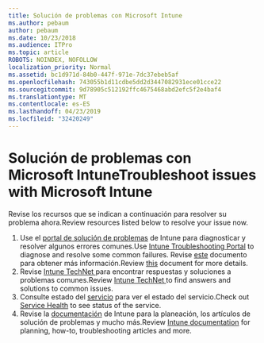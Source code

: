 ```yaml
---
title: Solución de problemas con Microsoft Intune
ms.author: pebaum
author: pebaum
ms.date: 10/23/2018
ms.audience: ITPro
ms.topic: article
ROBOTS: NOINDEX, NOFOLLOW
localization_priority: Normal
ms.assetid: bc1d971d-84b0-447f-971e-7dc37ebeb5af
ms.openlocfilehash: 743055b1d11cdbe5dd2d3447082931ece01cce22
ms.sourcegitcommit: 9d78905c512192ffc4675468abd2efc5f2e4baf4
ms.translationtype: MT
ms.contentlocale: es-ES
ms.lasthandoff: 04/23/2019
ms.locfileid: "32420249"
---
```

# <a name="troubleshoot-issues-with-microsoft-intune"></a><span data-ttu-id="e0b1c-102">Solución de problemas con Microsoft Intune</span><span class="sxs-lookup"><span data-stu-id="e0b1c-102">Troubleshoot issues with Microsoft Intune</span></span>

<span data-ttu-id="e0b1c-103">Revise los recursos que se indican a continuación para resolver su problema ahora.</span><span class="sxs-lookup"><span data-stu-id="e0b1c-103">Review resources listed below to resolve your issue now.</span></span>
  
1. <span data-ttu-id="e0b1c-104">Use el [portal de solución de problemas](https://devicemanagement.microsoft.com/#blade/Microsoft_Intune_DeviceSettings/TroubleshootBlade) de Intune para diagnosticar y resolver algunos errores comunes.</span><span class="sxs-lookup"><span data-stu-id="e0b1c-104">Use [Intune Troubleshooting Portal](https://devicemanagement.microsoft.com/#blade/Microsoft_Intune_DeviceSettings/TroubleshootBlade) to diagnose and resolve some common failures.</span></span> <span data-ttu-id="e0b1c-105">Revise [este](https://docs.microsoft.com/intune/help-desk-operators) documento para obtener más información.</span><span class="sxs-lookup"><span data-stu-id="e0b1c-105">Review [this](https://docs.microsoft.com/intune/help-desk-operators) document for more details.</span></span>  
2. <span data-ttu-id="e0b1c-106">Revise [Intune TechNet ](https://social.technet.microsoft.com/forums/home?forum=microsoftintuneprod)para encontrar respuestas y soluciones a problemas comunes.</span><span class="sxs-lookup"><span data-stu-id="e0b1c-106">Review [Intune TechNet ](https://social.technet.microsoft.com/forums/home?forum=microsoftintuneprod)to find answers and solutions to common issues.</span></span>  
3. <span data-ttu-id="e0b1c-107">Consulte estado del [servicio](https://portal.office.com/AdminPortal/Home#/servicehealth) para ver el estado del servicio.</span><span class="sxs-lookup"><span data-stu-id="e0b1c-107">Check out [Service Health](https://portal.office.com/AdminPortal/Home#/servicehealth) to see status of the service.</span></span>   
4. <span data-ttu-id="e0b1c-108">Revise la [documentación](https://docs.microsoft.com/intune/) de Intune para la planeación, los artículos de solución de problemas y mucho más.</span><span class="sxs-lookup"><span data-stu-id="e0b1c-108">Review [Intune documentation](https://docs.microsoft.com/intune/) for planning, how-to, troubleshooting articles and more.</span></span> 